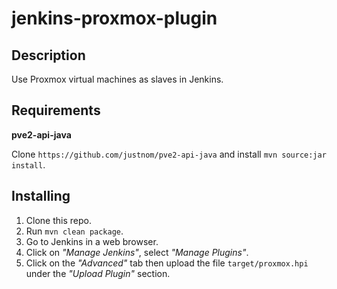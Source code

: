 # jenkins-proxmox-plugin

## Description
Use Proxmox virtual machines as slaves in Jenkins.

## Requirements
**pve2-api-java**

Clone ``https://github.com/justnom/pve2-api-java`` and install ``mvn source:jar install``.

## Installing
 1. Clone this repo. 
 2. Run ``mvn clean package``. 
 3. Go to Jenkins in a web browser. 
 4. Click on *"Manage Jenkins"*, select *"Manage Plugins"*. 
 5. Click on the *"Advanced"* tab then upload the file `target/proxmox.hpi` under the *"Upload Plugin"* section.


